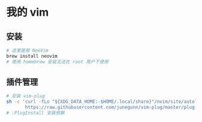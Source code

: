 # 我的 vim

## 安装

```bash
# 这里是用 NeoVim
brew install neovim
# 使用 homebrew 安装无法在 root 用户下使用
```

## 插件管理

```bash
# 安装 vim-plug
sh -c 'curl -fLo "${XDG_DATA_HOME:-$HOME/.local/share}"/nvim/site/autoload/plug.vim --create-dirs \
       https://raw.githubusercontent.com/junegunn/vim-plug/master/plug.vim'
# :PlugInstall 安装依赖
```

